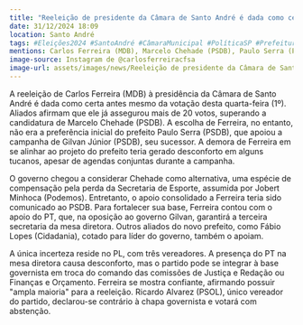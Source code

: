 ```yaml
---
title: "Reeleição de presidente da Câmara de Santo André é dada como certa"
date: 31/12/2024 18:09
location: Santo André
tags: #Eleições2024 #SantoAndré #CâmaraMunicipal #PolíticaSP #PrefeituraSantoAndré #MDB #PSDB #PT #Cidadania #PSOL #abc360noticias
mentions: Carlos Ferreira (MDB), Marcelo Chehade (PSDB), Paulo Serra (PSDB), Gilvan Júnior (PSDB), Jobert Minhoca (Podemos), Fábio Lopes (Cidadania), Jair Bolsonaro, Ricardo Alvarez (PSOL).
image-source: Instagram de @carlosferreiracfsa
image-url: assets/images/news/Reeleição de presidente da Câmara de Santo André é dada como certa.jpg
---
```


A reeleição de Carlos Ferreira (MDB) à presidência da Câmara de Santo André é dada como certa antes mesmo da votação desta quarta-feira (1º).  Aliados afirmam que ele já assegurou mais de 20 votos,  superando a candidatura de Marcelo Chehade (PSDB).  A escolha de Ferreira, no entanto, não era a preferência inicial do prefeito Paulo Serra (PSDB), que apoiou a campanha de Gilvan Júnior (PSDB), seu sucessor.  A demora de Ferreira em se alinhar ao projeto do prefeito teria gerado desconforto em alguns tucanos, apesar de agendas conjuntas durante a campanha.

O governo chegou a considerar Chehade como alternativa, uma espécie de compensação pela perda da Secretaria de Esporte, assumida por Jobert Minhoca (Podemos).  Entretanto, o apoio consolidado a Ferreira teria sido comunicado ao PSDB.  Para fortalecer sua base, Ferreira contou com o apoio do PT, que, na oposição ao governo Gilvan,  garantirá a terceira secretaria da mesa diretora.  Outros aliados do novo prefeito, como Fábio Lopes (Cidadania), cotado para líder do governo, também o apoiam.

A única incerteza reside no PL, com três vereadores.  A presença do PT na mesa diretora causa desconforto, mas o partido pode se integrar à base governista em troca do comando das comissões de Justiça e Redação ou Finanças e Orçamento. Ferreira se mostra confiante, afirmando possuir "ampla maioria" para a reeleição.  Ricardo Alvarez (PSOL), único vereador do partido,  declarou-se contrário à chapa governista e votará com abstenção.
